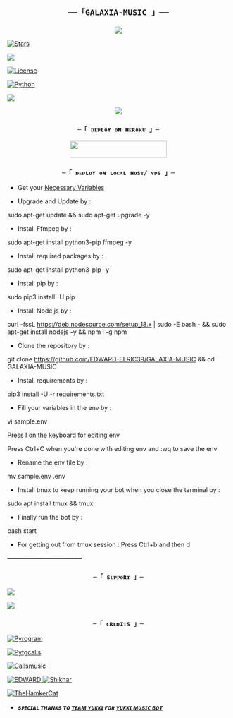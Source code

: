 <h2 align="center">

    ──「GALAXIA-MUSIC 」──

</h2>

<p align="center">

  <img src="https://telegra.ph/file/56d1760224589ee370186.jpg">

</p>

<p align="center">

<a href="https://github.com/EDWARD-ELRIC39/GALAXIA-MUSIC/stargazers"><img src="https://img.shields.io/github.com/EDWARD-ELRIC39/GALAXIA-MUSIC?color=black&logo=github&logoColor=black&style=for-the-badge" alt="Stars" /></a>

<a href="https://github.com/EDWARD-ELRIC39/GALAXIA-MUSIC/network/members"> <img src="https://img.shields.io/github/forks/AnonymousX1025/AnonXMusic?color=black&logo=github&logoColor=black&style=for-the-badge" /></a>

<a href="https://github.com/EDWARD-ELRIC39/GALAXIA-MUSIC/blob/master/LICENSE"> <img src="https://img.shields.io/badge/License-MIT-blueviolet?style=for-the-badge" alt="License" /> </a>

<a href="https://www.python.org/"> <img src="https://img.shields.io/badge/Written%20in-Python-orange?style=for-the-badge&logo=python" alt="Python" /> </a>

<a href="https://github.com/EDWARD-ELRIC39/GALAXIA-MUSIC/commits/EDWARD-ELRIC39"> <img src="https://img.shields.io/github/last-commit/AnonymousX1025/AnonXMusic?color=blue&logo=github&logoColor=green&style=for-the-badge" /></a>

</p>

<p align="center">

  <img src="https://telegra.ph/file/36be820a8775f0bfc773e.jpg">

</p>

<h3 align="center">

    ─「 ᴅᴇᴩʟᴏʏ ᴏɴ ʜᴇʀᴏᴋᴜ 」─

</h3>

<p align="center"><a href="https://dashboard.heroku.com/new?template=https://github.com/EDWARD-ELRIC39/GALAXIA-MUSIC"> <img src="https://img.shields.io/badge/Deploy%20On%20Heroku-black?style=for-the-badge&logo=heroku" width="220" height="38.45"/></a></p>

<h3 align="center">

    ─「 ᴅᴇᴩʟᴏʏ ᴏɴ ʟᴏᴄᴀʟ ʜᴏsᴛ/ ᴠᴘs 」─

</h3>

- Get your [Necessary Variables](https://github.com/AnonymousX1025/AnonXMusic/blob/master/sample.env)

- Upgrade and Update by :

sudo apt-get update && sudo apt-get upgrade -y

- Install Ffmpeg by :

sudo apt-get install python3-pip ffmpeg -y

- Install required packages by :

sudo apt-get install python3-pip -y

- Install pip by :

sudo pip3 install -U pip

- Install Node js by :

curl -fssL https://deb.nodesource.com/setup_18.x | sudo -E bash - && sudo apt-get install nodejs -y && npm i -g npm

- Clone the repository by :

git clone https://github.com/EDWARD-ELRIC39/GALAXIA-MUSIC && cd GALAXIA-MUSIC 

- Install requirements by :

pip3 install -U -r requirements.txt

- Fill your variables in the env by :

vi sample.env<br>

Press I on the keyboard for editing env<br>

Press Ctrl+C when you're done with editing env and :wq to save the env<br>

- Rename the env file by :

mv sample.env .env

- Install tmux to keep running your bot when you close the terminal by :

sudo apt install tmux && tmux

- Finally run the bot by :

bash start

- For getting out from tmux session : Press Ctrl+b and then d<br>

━━━━━━━━━━━━━━━━━━━━

<h3 align="center">

    ─「 sᴜᴩᴩᴏʀᴛ 」─

</h3>

<p align="center">

<a href="https://t.me/DARK_COUNCIL"><img src="https://img.shields.io/badge/-Support%20Group-blue.svg?style=for-the-badge&logo=Telegram"></a>

</p>

<p align="center">

<a href="https://t.me/GALAXIA_X_UPDATES"><img src="https://img.shields.io/badge/-Support%20Channel-blue.svg?style=for-the-badge&logo=Telegram"></a>

</p>

<h3 align="center">

    ─「 ᴄʀᴇᴅɪᴛs 」─

</h3>

<p align="center">

<a href="https://github.com/pyrogram/pyrogram"> <img src="https://img.shields.io/badge/Pyrogram-black?style=for-the-badge&logo=github" alt="Pyrogram" /> </a>

<a href="https://github.com/pytgcalls/pytgcalls"> <img src="https://img.shields.io/badge/PyTgCalls-black?style=for-the-badge&logo=github" alt="Pytgcalls" /> </a>

<a href="https://github.com/Callsmusic"> <img src="https://img.shields.io/badge/CallsMusic-black?style=for-the-badge&logo=github" alt="Callsmusic" /> </a>

<a href="https://github.com/EDWARD-ELRIC39"> <img src="https://img.shields.io/badge/EDWARD-black?style=for-the-badge&logo=github" alt="EDWARD" /> </a>
<a href="https://github.com/NotReallyShikhar"> <img src="https://img.shields.io/badge/Shikhar-black?style=for-the-badge&logo=github" alt="Shikhar" /> </a>

<a href="https://github.com/TheHamkerCat"> <img src="https://img.shields.io/badge/TheHamkerCat-black?style=for-the-badge&logo=github" alt="TheHamkerCat" /> </a>

</p>

- <b> _sᴩᴇᴄɪᴀʟ ᴛʜᴀɴᴋs ᴛᴏ [ᴛᴇᴀᴍ ʏᴜᴋᴋɪ](https://github.com/TeamYukki) ғᴏʀ [ʏᴜᴋᴋɪ ᴍᴜsɪᴄ ʙᴏᴛ](https://github.com/TeamYukki/YukkiMusicBot)_ </b>
